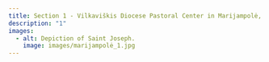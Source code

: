 ```yaml
---
title: Section 1 - Vilkaviškis Diocese Pastoral Center in Marijampolė, Lithuania
description: "1"
images:
  - alt: Depiction of Saint Joseph.
    image: images/marijampolė_1.jpg
---
```

